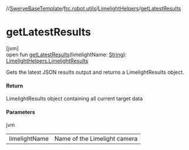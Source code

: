 //[SwerveBaseTemplate](../../../index.md)/[frc.robot.utils](../index.md)/[LimelightHelpers](index.md)/[getLatestResults](get-latest-results.md)

# getLatestResults

[jvm]\
open fun [getLatestResults](get-latest-results.md)(limelightName: [String](https://docs.oracle.com/javase/8/docs/api/java/lang/String.html)): [LimelightHelpers.LimelightResults](-limelight-results/index.md)

Gets the latest JSON results output and returns a LimelightResults object.

#### Return

LimelightResults object containing all current target data

#### Parameters

jvm

| | |
|---|---|
| limelightName | Name of the Limelight camera |
